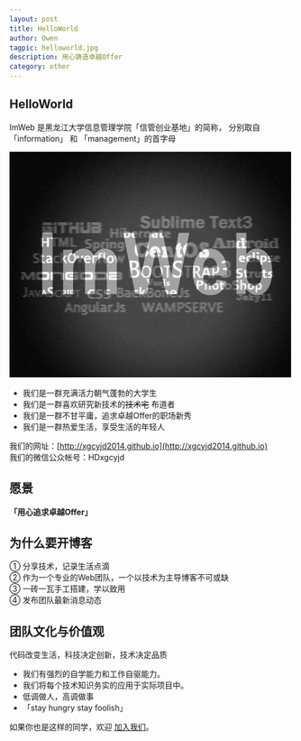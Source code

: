 ```yaml
---
layout: post
title: HelloWorld 
author: Owen
tagpic: helloworld.jpg
description: 用心铸造卓越Offer
category: other
---
```


## HelloWorld

ImWeb 是黑龙江大学信息管理学院「信管创业基地」的简称， 分别取自「information」 和 「management」的首字母

![photo](/assets/img/imweb.png)

 * 我们是一群充满活力朝气蓬勃的大学生
 * 我们是一群喜欢研究新技术的<s>技术宅</s> 布道者
 * 我们是一群不甘平庸，追求卓越Offer的职场新秀
 * 我们是一群热爱生活，享受生活的年轻人

我们的网址：[http://xgcyjd2014.github.io](http://xgcyjd2014.github.io)   
我们的微信公众帐号：HDxgcyjd

## 愿景

   __「用心追求卓越Offer」__  

## 为什么要开博客 

① 分享技术，记录生活点滴 <br>
② 作为一个专业的Web团队，一个以技术为主导博客不可或缺 <br>
③ 一砖一瓦手工搭建，学以致用 <br>
④ 发布团队最新消息动态 <br>
 
## 团队文化与价值观

代码改变生活，科技决定创新，技术决定品质 

 * 我们有强烈的自学能力和工作自驱能力。
 * 我们将每个技术知识务实的应用于实际项目中。  
 * 低调做人，高调做事  
 * 「stay hungry stay foolish」
  
如果你也是这样的同学，欢迎 [加入我们](http://xgcyjd2014.github.io/pages/enroll-page.html)。
